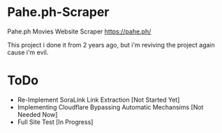 # Pahe.ph-Scraper
Pahe.ph Movies Website Scraper
https://pahe.ph/

This project i done it from 2 years ago, but i'm reviving the project again cause i'm evil.

# ToDo
- Re-Implement SoraLink Link Extraction [Not Started Yet]
- Implementing Cloudflare Bypassing Automatic Mechansims [Not Needed Now]
- Full Site Test [In Progress]
